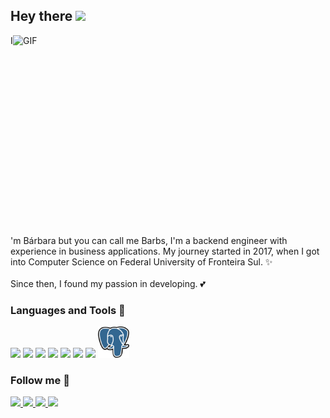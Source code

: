 ## Hey there <img src="https://media.giphy.com/media/8jYWjETuBX9CTeZLPn/giphy.gif" width="50">

<img align="right" alt="GIF" src="https://media.giphy.com/media/L1R1tvI9svkIWwpVYr/giphy.gif" width="500" height="320" />
I'm Bárbara but you can call me Barbs, I'm a backend engineer with experience in business applications. My journey started in 2017, when I got into Computer Science on Federal University of Fronteira Sul. ✨
<br><br>
Since then, I found my passion in developing. 💕
<br>

### Languages and Tools 👾

<img src="https://media3.giphy.com/media/ln7z2eWriiQAllfVcn/200w.webp" width="50"> <img src="https://i.giphy.com/media/LMt9638dO8dftAjtco/200.webp" width="50"/> <img src="https://media.giphy.com/media/kdFc8fubgS31b8DsVu/giphy.gif" width="50"/> <img src="https://i.giphy.com/media/KzJkzjggfGN5Py6nkT/200.webp" width="50"/> <img src="https://media.giphy.com/media/XAxylRMCdpbEWUAvr8/giphy.gif" width="50"/> <img src="https://media.giphy.com/media/fsEaZldNC8A1PJ3mwp/giphy.gif" width="50"/> <img src="https://www.freepnglogos.com/uploads/logo-mysql-png/logo-mysql-mysql-logo-png-images-are-download-crazypng-21.png" width="50"/> <img src="https://raw.githubusercontent.com/github/explore/80688e429a7d4ef2fca1e82350fe8e3517d3494d/topics/postgresql/postgresql.png" width="50"/>

### Follow me 🦊
<a href="https://twitter.com/barbs_pegoraro">
  <img src="https://media.giphy.com/media/H508mck9ufO9q6z76O/giphy.gif" width="50"/>
</a>
<a href="https://www.instagram.com/barbara_pegoraro/">
  <img src="https://media.giphy.com/media/CbIM7u9TxvSs1KXwfD/giphy.gif" width="47"/>
</a>
<a href="https://www.linkedin.com/in/bárbara-pegoraro-markus-1aa906189/">
  <img src="https://media.giphy.com/media/HQTYdpx1yhxWpugAi2/giphy.gif" width="60"/>
</a>
<a href="https://discord.gg/SptyNvP32t">
  <img src="https://www.freepnglogos.com/uploads/twitch-icon-png-10.png" width="50"/>
</a>

